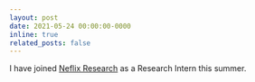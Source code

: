 ```yaml
---
layout: post
date: 2021-05-24 00:00:00-0000
inline: true
related_posts: false
---
```


I have joined <a href="https://research.netflix.com/">Neflix Research</a> as a Research Intern this summer.
